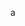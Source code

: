 
a
<!---
atbreel/atbreel is a ✨ special ✨ repository because its `README.md` (this file) appears on your GitHub profile.
You can click the Preview link to take a look at your changes.
--->
